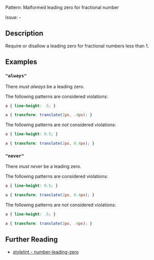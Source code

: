 Pattern: Malformed leading zero for fractional number

Issue: -

## Description

Require or disallow a leading zero for fractional numbers less than 1.

## Examples

### `"always"`

There *must always* be a leading zero.

The following patterns are considered violations:

```css
a { line-height: .5; }
```

```css
a { transform: translate(2px, .4px); }
```

The following patterns are *not* considered violations:

```css
a { line-height: 0.5; }
```

```css
a { transform: translate(2px, 0.4px); }
```

### `"never"`

There *must never* be a leading zero.

The following patterns are considered violations:

```css
a { line-height: 0.5; }
```

```css
a { transform: translate(2px, 0.4px); }
```

The following patterns are *not* considered violations:

```css
a { line-height: .5; }
```

```css
a { transform: translate(2px, .4px); }
```

## Further Reading

* [stylelint - number-leading-zero](https://github.com/stylelint-stylistic/stylelint-stylistic/tree/main/lib/rules/number-leading-zero)